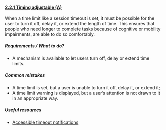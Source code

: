 #### [2.2.1 Timing adjustable (A)](https://www.w3.org/TR/UNDERSTANDING-WCAG20/time-limits-required-behaviors.html)

When a time limit like a session timeout is set, it must be possible for the user to turn it off, delay it, or extend the length of time. This ensures that people who need longer to complete tasks because of cognitive or mobility impairments, are able to do so comfortably.

##### Requirements / What to do?

*   A mechanism is available to let users turn off, delay or extend time limits.

##### Common mistakes

*   A time limit is set, but a user is unable to turn it off, delay it, or extend it;
*   A time limit warning is displayed, but a user’s attention is not drawn to it in an appropriate way.

##### Useful resources

*   [Accessible timeout notifications](https://tink.uk/accessible-timeout-notifications/)
